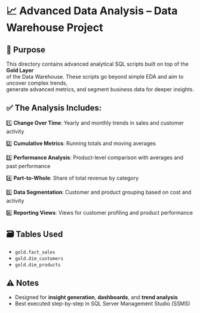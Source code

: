 # 📈 Advanced Data Analysis – Data Warehouse Project

## 📌 Purpose
This directory contains advanced analytical SQL scripts built on top of the **Gold Layer**  
of the Data Warehouse. These scripts go beyond simple EDA and aim to uncover complex trends,  
generate advanced metrics, and segment business data for deeper insights.

## ✅ The Analysis Includes:
1️⃣ **Change Over Time**: Yearly and monthly trends in sales and customer activity  

2️⃣ **Cumulative Metrics**: Running totals and moving averages  

3️⃣ **Performance Analysis**: Product-level comparison with averages and past performance  

4️⃣ **Part-to-Whole**: Share of total revenue by category  

5️⃣ **Data Segmentation**: Customer and product grouping based on cost and activity  

6️⃣ **Reporting Views**: Views for customer profiling and product performance

## 🗃️ Tables Used
- `gold.fact_sales`  
- `gold.dim_customers`  
- `gold.dim_products`  

## ⚠️ Notes
- Designed for **insight generation**, **dashboards**, and **trend analysis**  
- Best executed step-by-step in SQL Server Management Studio (SSMS)
